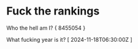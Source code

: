 # Fuck the rankings

Who the hell am I?
{ 8455054 }

What fucking year is it?
[ 2024-11-18T06:30:00Z ]
